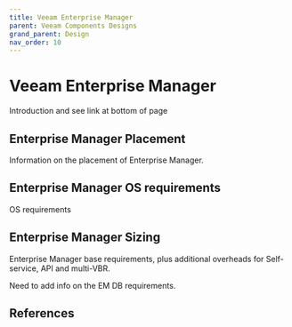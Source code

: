 ```yaml
---
title: Veeam Enterprise Manager
parent: Veeam Components Designs
grand_parent: Design
nav_order: 10
---
```


# Veeam Enterprise Manager

Introduction and see link at bottom of page

## Enterprise Manager Placement 

Information on the placement of Enterprise Manager.

##  Enterprise Manager OS requirements

OS requirements

## Enterprise Manager Sizing

Enterprise Manager base requirements, plus additional overheads for Self-service, API and multi-VBR. 

Need to add info on the EM DB requirements.

## References